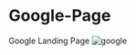 # Google-Page
Google Landing Page
![google](https://user-images.githubusercontent.com/96652404/206401162-213fb56e-b9ac-44c2-8cf9-bf1d9910439e.png)
